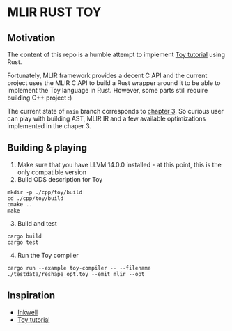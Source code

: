 # MLIR RUST TOY

## Motivation

The content of this repo is a humble attempt to implement [Toy tutorial](https://mlir.llvm.org/docs/Tutorials/Toy/) using Rust.

Fortunately, MLIR framework provides a decent C API and the current project uses the MLIR C API to build
a Rust wrapper around it to be able to implement the Toy language in Rust.
However, some parts still require building C++ project :)

The current state of `main` branch corresponds to [chapter 3](https://mlir.llvm.org/docs/Tutorials/Toy/Ch-3/).
So curious user can play with building AST, MLIR IR and a few available optimizations implemented in the chaper 3.

## Building & playing

1. Make sure that you have LLVM 14.0.0 installed - at this point, this is the only compatible version
2. Build ODS description for Toy
```
mkdir -p ./cpp/toy/build
cd ./cpp/toy/build
cmake ..
make
```
3. Build and test
```
cargo build
cargo test
```
4. Run the Toy compiler
```
cargo run --example toy-compiler -- --filename ./testdata/reshape_opt.toy --emit mlir --opt
```

## Inspiration

* [Inkwell](https://github.com/TheDan64/inkwell)
* [Toy tutorial](https://mlir.llvm.org/docs/Tutorials/Toy/)
